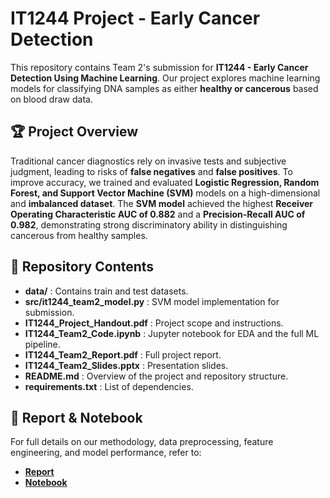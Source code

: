 # IT1244 Project - Early Cancer Detection

This repository contains Team 2's submission for **IT1244 - Early Cancer Detection Using Machine Learning**. Our project explores machine learning models for classifying DNA samples as either **healthy or cancerous** based on blood draw data.

## 🏆 Project Overview
Traditional cancer diagnostics rely on invasive tests and subjective judgment, leading to risks of **false negatives** and **false positives**. To improve accuracy, we trained and evaluated **Logistic Regression, Random Forest, and Support Vector Machine (SVM)** models on a high-dimensional and **imbalanced dataset**. The **SVM model** achieved the highest **Receiver Operating Characteristic AUC of 0.882** and a **Precision-Recall AUC of 0.982**, demonstrating strong discriminatory ability in distinguishing cancerous from healthy samples.

## 📂 Repository Contents
- **data/** : Contains train and test datasets.
- **src/it1244_team2_model.py** : SVM model implementation for submission.
- **IT1244_Project_Handout.pdf** : Project scope and instructions.
- **IT1244_Team2_Code.ipynb** : Jupyter notebook for EDA and the full ML pipeline.
- **IT1244_Team2_Report.pdf** : Full project report.
- **IT1244_Team2_Slides.pptx** : Presentation slides.
- **README.md** : Overview of the project and repository structure.
- **requirements.txt** : List of dependencies.

## 📄 Report & Notebook
For full details on our methodology, data preprocessing, feature engineering, and model performance, refer to:
- **[Report](IT1244_Team2_Report.pdf)**
- **[Notebook](IT1244_Team2_Code.ipynb)**
